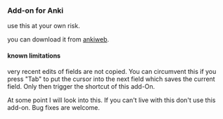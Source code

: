 ### Add-on for Anki 

use this at your own risk.

you can download it from [ankiweb](https://ankiweb.net/shared/info/759018284).

#### known limitations

very recent edits of fields are not copied. You can circumvent this if you press "Tab"
to put the cursor into the next field which saves the current field. Only then trigger
the shortcut of this add-On. 

At some point I will look into this. If you can't live with this don't use this add-on.
Bug fixes are welcome.

